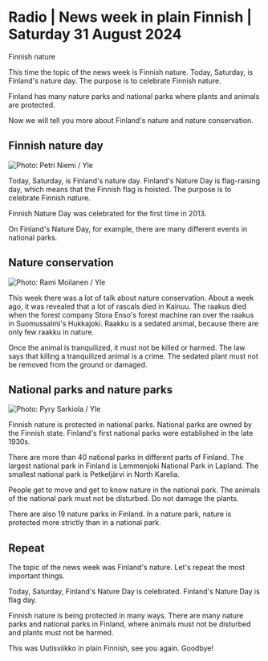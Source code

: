 # Radio \| News week in plain Finnish \| Saturday 31 August 2024

Finnish nature

This time the topic of the news week is Finnish nature. Today, Saturday, is Finland's nature day. The purpose is to celebrate Finnish nature.

Finland has many nature parks and national parks where plants and animals are protected.

Now we will tell you more about Finland's nature and nature conservation.

## Finnish nature day

![Photo: Petri Niemi / Yle](https://images.cdn.yle.fi/image/upload/c_crop,h_2268,w_4031,x_0,y_0/ar_1.7777777777777777,c_fill,g_faces,h_431,w_767/dpr_1.0/q_auto:eco/f_auto/fl_lossy/v1720418939/39-1315100668b8222776e9)

Today, Saturday, is Finland's nature day. Finland's Nature Day is flag-raising day, which means that the Finnish flag is hoisted. The purpose is to celebrate Finnish nature.

Finnish Nature Day was celebrated for the first time in 2013.

On Finland's Nature Day, for example, there are many different events in national parks.

## Nature conservation

![Photo: Rami Moilanen / Yle](https://images.cdn.yle.fi/image/upload/c_crop,h_1701,w_3024,x_0,y_1344/ar_1.7777777777777777,c_fill,g_faces,h_431,w_767/dpr_1.0/q_auto:eco/f_auto/fl_lossy/v1724830803/39-133941566cdc0366aa3a)

This week there was a lot of talk about nature conservation. About a week ago, it was revealed that a lot of rascals died in Kainuu. The raakus died when the forest company Stora Enso's forest machine ran over the raakus in Suomussalmi's Hukkajoki. Raakku is a sedated animal, because there are only few raakku in nature.

Once the animal is tranquilized, it must not be killed or harmed. The law says that killing a tranquilized animal is a crime. The sedated plant must not be removed from the ground or damaged.

## National parks and nature parks

![Photo: Pyry Sarkiola / Yle](https://images.cdn.yle.fi/image/upload/c_crop,h_2065,w_3672,x_0,y_274/ar_1.7777777777777777,c_fill,g_faces,h_431,w_767/dpr_1.0/q_auto:eco/f_auto/fl_lossy/v1723111564/39-132991266b496993584a)

Finnish nature is protected in national parks. National parks are owned by the Finnish state. Finland's first national parks were established in the late 1930s.

There are more than 40 national parks in different parts of Finland. The largest national park in Finland is Lemmenjoki National Park in Lapland. The smallest national park is Petkeljärvi in North Karelia.

People get to move and get to know nature in the national park. The animals of the national park must not be disturbed. Do not damage the plants.

There are also 19 nature parks in Finland. In a nature park, nature is protected more strictly than in a national park.

## Repeat

The topic of the news week was Finland's nature. Let's repeat the most important things.

Today, Saturday, Finland's Nature Day is celebrated. Finland's Nature Day is flag day.

Finnish nature is being protected in many ways. There are many nature parks and national parks in Finland, where animals must not be disturbed and plants must not be harmed.

This was Uutisviikko in plain Finnish, see you again. Goodbye!
